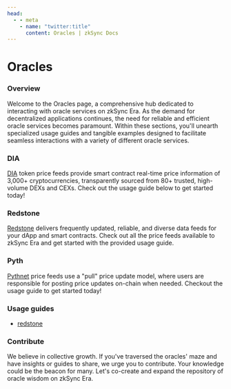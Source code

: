 ```yaml
---
head:
  - - meta
    - name: "twitter:title"
      content: Oracles | zkSync Docs
---
```


# Oracles

### **Overview**

Welcome to the Oracles page, a comprehensive hub dedicated to interacting with oracle services on zkSync Era. As the demand for decentralized applications continues, the need for reliable and efficient oracle services becomes paramount. Within these sections, you'll unearth specialized usage guides and tangible examples designed to facilitate seamless interactions with a variety of different oracle services.

### DIA

[DIA](https://docs.diadata.org/products/token-price-feeds) token price feeds provide smart contract real-time price information of 3,000+ cryptocurrencies, transparently sourced from 80+ trusted, high-volume DEXs and CEXs. Check out the usage guide below to get started today!

### Redstone

[Redstone](https://docs.redstone.finance/docs/introduction) delivers frequently updated, reliable, and diverse data feeds for your dApp and smart contracts. Check out all the price feeds available to zkSync Era and get started with the provided usage guide.

### Pyth

[Pythnet](https://docs.pyth.network/documentation/pythnet-price-feeds) price feeds use a "pull" price update model, where users are responsible for posting price updates on-chain when needed. Checkout the usage guide to get started today!

### Usage guides

- [redstone](../tutorials/tooling-guides/redstone.md)

### Contribute

We believe in collective growth. If you've traversed the oracles' maze and have insights or guides to share, we urge you to contribute. Your knowledge could be the beacon for many. Let's co-create and expand the repository of oracle wisdom on zkSync Era.
